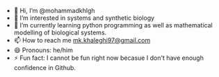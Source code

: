 - 👋 Hi, I’m @mohammadkhlgh
- 👀 I’m interested in systems and synthetic biology
- 🌱 I’m currently learning python programming as well as mathematical modelling of biological systems.
- 📫 How to reach me mk.khaleghi97@gmail.com
- 😄 Pronouns: he/him
- ⚡ Fun fact: I cannot be fun right now becasue I don't have enough confidence in Github. 

<!---
mohammadkhlgh/mohammadkhlgh is a ✨ special ✨ repository because its `README.md` (this file) appears on your GitHub profile.
You can click the Preview link to take a look at your changes.
--->
